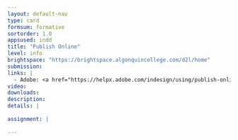 ```yaml
---
layout: default-nav
type: card
formsum: formative
sortorder: 1.0
appsused: indd
title: "Publish Online"
level: info
brightspace: "https://brightspace.algonquincollege.com/d2l/home"
submission:
links: |
  - Adobe: <a href="https://helpx.adobe.com/indesign/using/publish-online.html" title="Adobe: Publish Online" target="_blank">Publish Online</a>
video: 
downloads: 
description: 
details: |
  
assignment: |
  
---
```

